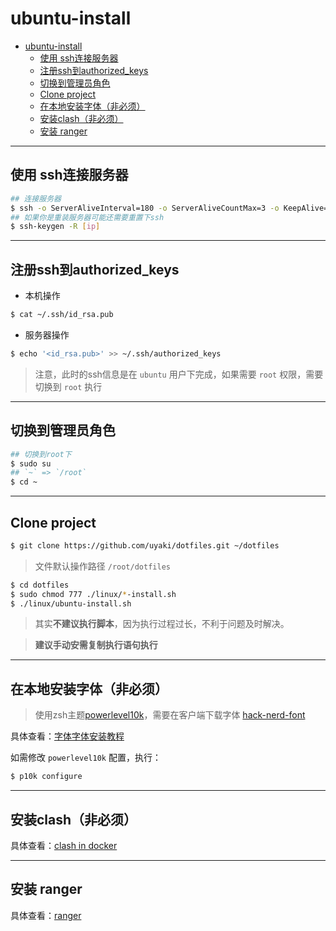 # ubuntu-install

- [ubuntu-install](#ubuntu-install)
  - [使用 ssh连接服务器](#使用-ssh连接服务器)
  - [注册ssh到authorized_keys](#注册ssh到authorized_keys)
  - [切换到管理员角色](#切换到管理员角色)
  - [Clone project](#clone-project)
  - [在本地安装字体（非必须）](#在本地安装字体非必须)
  - [安装clash（非必须）](#安装clash非必须)
  - [安装 ranger](#安装-ranger)

---

## 使用 ssh连接服务器

```sh
## 连接服务器
$ ssh -o ServerAliveInterval=180 -o ServerAliveCountMax=3 -o KeepAlive=yes [user]@[ip]
## 如果你是重装服务器可能还需要重置下ssh
$ ssh-keygen -R [ip]
```

---

## 注册ssh到authorized_keys

- 本机操作
```sh
$ cat ~/.ssh/id_rsa.pub
```

- 服务器操作
```sh
$ echo '<id_rsa.pub>' >> ~/.ssh/authorized_keys
```

> 注意，此时的ssh信息是在 `ubuntu` 用户下完成，如果需要 `root` 权限，需要切换到 `root` 执行

---

## 切换到管理员角色

```sh
## 切换到root下
$ sudo su
## `~` => `/root`
$ cd ~
```

---

## Clone project

```sh
$ git clone https://github.com/uyaki/dotfiles.git ~/dotfiles
```

> 文件默认操作路径 `/root/dotfiles`

```sh
$ cd dotfiles
$ sudo chmod 777 ./linux/*-install.sh
$ ./linux/ubuntu-install.sh
```

> 其实**不建议执行脚本**，因为执行过程过长，不利于问题及时解决。

> **建议手动安需复制执行语句执行**

---

## 在本地安装字体（非必须）

> 使用zsh主题[powerlevel10k](https://github.com/romkatv/powerlevel10k)，需要在客户端下载字体 [hack-nerd-font](https://github.com/ryanoasis/nerd-fonts)

具体查看：[字体字体安装教程](./../font/font.md)

如需修改 `powerlevel10k` 配置，执行：

```sh
$ p10k configure
```

---

## 安装clash（非必须）

具体查看：[clash in docker](./../clash_in_docker/clash_in_docker.md)

---

## 安装 ranger

具体查看：[ranger](./../ranger/ranger.md)